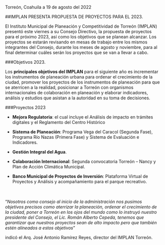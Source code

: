 
Torreón, Coahuila a 19 de agosto del 2022

##IMPLAN PRESENTA PROPUESTA DE PROYECTOS PARA EL 2023.

El Instituto Municipal de Planeación y Competitividad de Torreón (IMPLAN) presentó este viernes a su Consejo Directivo, la propuesta de proyectos para el próximo 2023, así como los objetivos que se planean alcanzar. Los proyectos se estarán revisando en mesas de trabajo entre los mismos integrantes del Consejo, durante los meses de agosto y noviembre, para al final determinar cuáles serán los proyectos que se van a llevar a cabo.

###Objetivos 2023.

Los **principales objetivos del IMPLAN** para el siguiente año es incrementar los instrumentos de planeación urbana para ordenar el crecimiento de la ciudad, promover los proyectos de los instrumentos de planeación para que se aterricen a la realidad, posicionar a Torreón con organismos internacionales de colaboración en planeación y elaborar indicadores, análisis y estudios que asistan a la autoridad en su toma de decisiones.

###Proyectos 2023

- **Mejora Regulatoria**: el cual incluye el Análisis de impacto en trámites digitales y el Reglamento del Centro Histórico

- **Sistema de Planeación**: Programa Vega del Caracol (Segunda Fase), Programa Río Nazas (Primera Fase) y Sistema de Evaluación e Indicadores.

- **Gestión Integral del Agua**.

- **Colaboración Internacional**: Segunda convocatoria Torreón – Nancy y Plan de Acción Climática Municipal.

- **Banco Municipal de Proyectos de Inversión**: Plataforma Virtual de Proyectos y Análisis y acompañamiento para el parque recreativo.

</br></br>
“*Nosotros como consejo al inicio de la administración nos pusimos objetivos precisos como aterrizar la planeación, ordenar el crecimiento de la ciudad, poner a Torreón en los ojos del mundo como lo instruyó nuestro presidente del Consejo, el Lic. Román Alberto Cepeda, tenemos que garantizar que nuestros proyectos sean de alto impacto pero que también estén alineados a estos objetivos*”

indicó el Arq. José Antonio Ramírez Reyes, director del IMPLAN Torreón.
</br>
